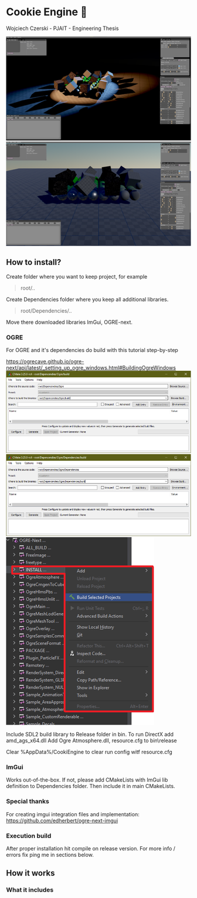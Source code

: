 [//]: # (![Alt text]&#40;./Screenshots/pjatk/Logo_EN_1.png "Cookie Engine Screen"&#41;)
# Cookie Engine :cookie:
Wojciech Czerski - PJAIT - Engineering Thesis 


![Alt text](./Screenshots/cookie.png "Cookie Engine - Dark Screen")
![Alt text](./Screenshots/cookie1.png "Cookie Engine - Default")

## How to install?
Create folder where you want to keep project, for example 
> root/..

Create Dependencies folder where you keep all additional libraries.
> root/Dependencies/..

Move there downloaded libraries ImGui, OGRE-next.

### OGRE

For OGRE and it's dependencies do build with this tutorial step-by-step

https://ogrecave.github.io/ogre-next/api/latest/_setting_up_ogre_windows.html#BuildingOgreWindows
![Alt text](./Screenshots/Cmake_install_2.png "Ogre-next make")
![Alt text](./Screenshots/Cmake_install.png "Ogre-next-deps make")
![Alt text](./Screenshots/ogre-build.png "Ogre install/build solution")

Include SDL2 build library to Release folder in bin.
To run DirectX add amd_ags_x64.dll
Add Ogre Atmosphere.dll, resource.cfg to bin\release

Clear %AppData%/CookiEngine to clear run config witf resource.cfg

### ImGui

Works out-of-the-box. If not, please add CMakeLists with ImGui lib definition to Dependencies folder.
Then include it in main CMakeLists.

### Special thanks
For creating imgui integration files and implementation:
https://github.com/edherbert/ogre-next-imgui

### Execution build

After proper installation hit compile on release version. 
For more info / errors fix ping me in sections below.

## How it works

### What it includes


